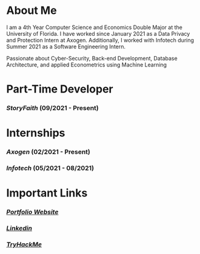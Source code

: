 # About Me
I am a 4th Year Computer Science and Economics Double Major at the University of Florida. I have worked since January 2021 as a Data Privacy and Protection Intern at Axogen. Additionally, I worked with Infotech during Summer 2021 as a Software Engineering Intern.

Passionate about Cyber-Security, Back-end Development, Database Architecture, and applied Econometrics using Machine Learning

# Part-Time Developer
### _StoryFaith_ (09/2021 - Present)

# Internships
### _Axogen_   (02/2021 - Present)
### _Infotech_ (05/2021 - 08/2021)

# Important Links
### [_Portfolio Website_](https://andrewsandell.com)
### [_Linkedin_](https://linkedin.com/in/absandell)
### [_TryHackMe_](https://tryhackme.com/p/absandell)
